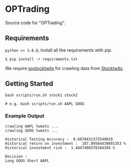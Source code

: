 # OPTrading

Source code for "OPTrading".

## Requirements

`python >= 3.6.0`, Install all the requirements with pip.

```
$ pip install -r requirements.txt
```

We require [pystocktwits](https://github.com/khmurakami/pystocktwits) for crawling data from [Stocktwits](https://stocktwits.com/).


## Getting Started

```
bash scripts/run.sh stock1 stock2

# e.g. bash scripts/run.sh AAPL GOOG
```

### Example Output

```
crawling AAPL tweets ...
crawling GOOG tweets ...

Historical Testing Accuracy :  0.6078431372549019
Historical return on investment :  107.89564439891353 %
Historical investment risk :  1.4847406578104394 %

Decision :
Long GOOG Short AAPL
```
